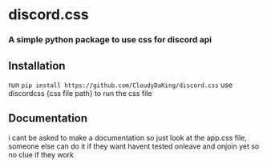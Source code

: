 # discord.css
### A simple python package to use css for discord api

## Installation
run ```pip install https://github.com/CloudyDaKing/discord.css```
use discordcss {css file path} to run the css file

## Documentation

i cant be asked to make a documentation so just look at the app.css file, someone else can do it if they want
havent tested onleave and onjoin yet so no clue if they work
